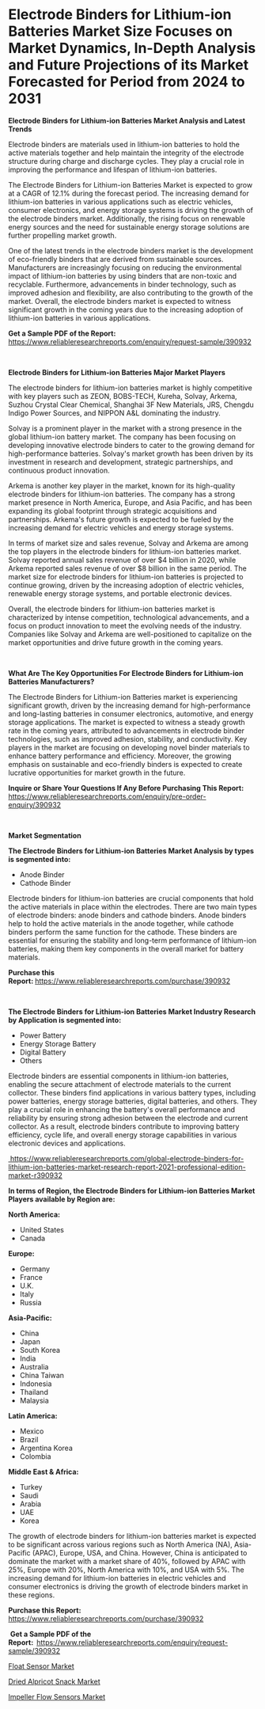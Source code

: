 <p><h1>Electrode Binders for Lithium-ion Batteries Market Size Focuses on Market Dynamics, In-Depth Analysis and Future Projections of its Market Forecasted for Period from 2024 to 2031</h1></p><p><strong>Electrode Binders for Lithium-ion Batteries Market Analysis and Latest Trends</strong></p>
<p><p>Electrode binders are materials used in lithium-ion batteries to hold the active materials together and help maintain the integrity of the electrode structure during charge and discharge cycles. They play a crucial role in improving the performance and lifespan of lithium-ion batteries.</p><p>The Electrode Binders for Lithium-ion Batteries Market is expected to grow at a CAGR of 12.1% during the forecast period. The increasing demand for lithium-ion batteries in various applications such as electric vehicles, consumer electronics, and energy storage systems is driving the growth of the electrode binders market. Additionally, the rising focus on renewable energy sources and the need for sustainable energy storage solutions are further propelling market growth.</p><p>One of the latest trends in the electrode binders market is the development of eco-friendly binders that are derived from sustainable sources. Manufacturers are increasingly focusing on reducing the environmental impact of lithium-ion batteries by using binders that are non-toxic and recyclable. Furthermore, advancements in binder technology, such as improved adhesion and flexibility, are also contributing to the growth of the market. Overall, the electrode binders market is expected to witness significant growth in the coming years due to the increasing adoption of lithium-ion batteries in various applications.</p></p>
<p><strong>Get a Sample PDF of the Report:&nbsp;</strong> <a href="https://www.reliableresearchreports.com/enquiry/request-sample/390932">https://www.reliableresearchreports.com/enquiry/request-sample/390932</a></p>
<p>&nbsp;</p>
<p><strong>Electrode Binders for Lithium-ion Batteries Major Market Players</strong></p>
<p><p>The electrode binders for lithium-ion batteries market is highly competitive with key players such as ZEON, BOBS-TECH, Kureha, Solvay, Arkema, Suzhou Crystal Clear Chemical, Shanghai 3F New Materials, JRS, Chengdu Indigo Power Sources, and NIPPON A&L dominating the industry. </p><p>Solvay is a prominent player in the market with a strong presence in the global lithium-ion battery market. The company has been focusing on developing innovative electrode binders to cater to the growing demand for high-performance batteries. Solvay's market growth has been driven by its investment in research and development, strategic partnerships, and continuous product innovation.</p><p>Arkema is another key player in the market, known for its high-quality electrode binders for lithium-ion batteries. The company has a strong market presence in North America, Europe, and Asia Pacific, and has been expanding its global footprint through strategic acquisitions and partnerships. Arkema's future growth is expected to be fueled by the increasing demand for electric vehicles and energy storage systems.</p><p>In terms of market size and sales revenue, Solvay and Arkema are among the top players in the electrode binders for lithium-ion batteries market. Solvay reported annual sales revenue of over $4 billion in 2020, while Arkema reported sales revenue of over $8 billion in the same period. The market size for electrode binders for lithium-ion batteries is projected to continue growing, driven by the increasing adoption of electric vehicles, renewable energy storage systems, and portable electronic devices. </p><p>Overall, the electrode binders for lithium-ion batteries market is characterized by intense competition, technological advancements, and a focus on product innovation to meet the evolving needs of the industry. Companies like Solvay and Arkema are well-positioned to capitalize on the market opportunities and drive future growth in the coming years.</p></p>
<p>&nbsp;</p>
<p><strong>What Are The Key Opportunities For Electrode Binders for Lithium-ion Batteries Manufacturers?</strong></p>
<p><p>The Electrode Binders for Lithium-ion Batteries market is experiencing significant growth, driven by the increasing demand for high-performance and long-lasting batteries in consumer electronics, automotive, and energy storage applications. The market is expected to witness a steady growth rate in the coming years, attributed to advancements in electrode binder technologies, such as improved adhesion, stability, and conductivity. Key players in the market are focusing on developing novel binder materials to enhance battery performance and efficiency. Moreover, the growing emphasis on sustainable and eco-friendly binders is expected to create lucrative opportunities for market growth in the future.</p></p>
<p><strong>Inquire or Share Your Questions If Any Before Purchasing This Report:</strong> <a href="https://www.reliableresearchreports.com/enquiry/pre-order-enquiry/390932">https://www.reliableresearchreports.com/enquiry/pre-order-enquiry/390932</a></p>
<p>&nbsp;</p>
<p><strong>Market Segmentation</strong></p>
<p><strong>The Electrode Binders for Lithium-ion Batteries Market Analysis by types is segmented into:</strong></p>
<p><ul><li>Anode Binder</li><li>Cathode Binder</li></ul></p>
<p><p>Electrode binders for lithium-ion batteries are crucial components that hold the active materials in place within the electrodes. There are two main types of electrode binders: anode binders and cathode binders. Anode binders help to hold the active materials in the anode together, while cathode binders perform the same function for the cathode. These binders are essential for ensuring the stability and long-term performance of lithium-ion batteries, making them key components in the overall market for battery materials.</p></p>
<p><strong>Purchase this Report:&nbsp;</strong><a href="https://www.reliableresearchreports.com/purchase/390932">https://www.reliableresearchreports.com/purchase/390932</a></p>
<p>&nbsp;</p>
<p><strong>The Electrode Binders for Lithium-ion Batteries Market Industry Research by Application is segmented into:</strong></p>
<p><ul><li>Power Battery</li><li>Energy Storage Battery</li><li>Digital Battery</li><li>Others</li></ul></p>
<p><p>Electrode binders are essential components in lithium-ion batteries, enabling the secure attachment of electrode materials to the current collector. These binders find applications in various battery types, including power batteries, energy storage batteries, digital batteries, and others. They play a crucial role in enhancing the battery's overall performance and reliability by ensuring strong adhesion between the electrode and current collector. As a result, electrode binders contribute to improving battery efficiency, cycle life, and overall energy storage capabilities in various electronic devices and applications.</p></p>
<p><a href="https://www.reliableresearchreports.com/global-electrode-binders-for-lithium-ion-batteries-market-research-report-2021-professional-edition-market-r390932">&nbsp;https://www.reliableresearchreports.com/global-electrode-binders-for-lithium-ion-batteries-market-research-report-2021-professional-edition-market-r390932</a></p>
<p><strong>In terms of Region, the Electrode Binders for Lithium-ion Batteries Market Players available by Region are:</strong></p>
<p>
    <p> <strong> North America: </strong>
        <ul>
            <li>United States</li>
            <li>Canada</li>
        </ul>
        </p> 
    <p> <strong> Europe: </strong>
        <ul>
            <li>Germany</li>
            <li>France</li>
            <li>U.K.</li>
            <li>Italy</li>
            <li>Russia</li>
        </ul>
        </p> 
    <p> <strong> Asia-Pacific: </strong>
        <ul>
            <li>China</li>
            <li>Japan</li>
            <li>South Korea</li>
            <li>India</li>
            <li>Australia</li>
            <li>China Taiwan</li>
            <li>Indonesia</li>
            <li>Thailand</li>
            <li>Malaysia</li>
        </ul>
        </p> 
    <p> <strong> Latin America: </strong>
        <ul>
            <li>Mexico</li>
            <li>Brazil</li>
            <li>Argentina Korea</li>
            <li>Colombia</li>
        </ul>
        </p> 
    <p> <strong> Middle East & Africa: </strong>
        <ul>
            <li>Turkey</li>
            <li>Saudi</li>
            <li>Arabia</li>
            <li>UAE</li>
            <li>Korea</li>
        </ul>
    </p>
    </p>
<p><p>The growth of electrode binders for lithium-ion batteries market is expected to be significant across various regions such as North America (NA), Asia-Pacific (APAC), Europe, USA, and China. However, China is anticipated to dominate the market with a market share of 40%, followed by APAC with 25%, Europe with 20%, North America with 10%, and USA with 5%. The increasing demand for lithium-ion batteries in electric vehicles and consumer electronics is driving the growth of electrode binders market in these regions.</p></p>
<p><strong>Purchase this Report: </strong><a href="https://www.reliableresearchreports.com/purchase/390932">https://www.reliableresearchreports.com/purchase/390932</a></p>
<p>&nbsp;<strong>Get a Sample PDF of the Report:&nbsp;&nbsp;</strong><a href="https://www.reliableresearchreports.com/enquiry/request-sample/390932">https://www.reliableresearchreports.com/enquiry/request-sample/390932</a></p>
<p><strong></strong></p>
<p><p><a href="https://github.com/changoleonlaverguenzanoexiste/Market-Research-Report-List-3/blob/main/float-sensor-market.md">Float Sensor Market</a></p><p><a href="https://issuu.com/reportprime-2/docs/dried-alpricot-snack-market-size-2030.pptx">Dried Alpricot Snack Market</a></p><p><a href="https://github.com/dimitrishawkinswaynenp91rgz/Market-Research-Report-List-3/blob/main/impeller-flow-sensors-market.md">Impeller Flow Sensors Market</a></p></p>